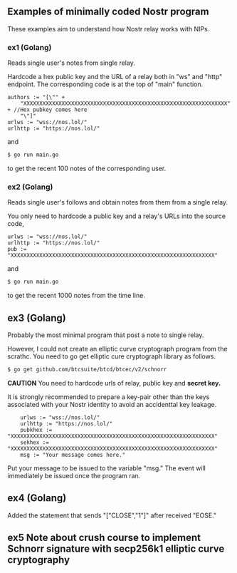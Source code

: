 ## Examples of minimally coded Nostr program

These examples aim to understand how Nostr relay works with NIPs.

### ex1 (Golang)
Reads single user's notes from single relay.

Hardcode a hex public key and the URL of a relay both in "ws" and "http" endpoint.
The corresponding code is at the top of "main" function.

``` golang
authors := "[\"" +
	"XXXXXXXXXXXXXXXXXXXXXXXXXXXXXXXXXXXXXXXXXXXXXXXXXXXXXXXXXXXXXXXX" + //Hex pubkey comes here
	"\"]"
urlws := "wss://nos.lol/"
urlhttp := "https://nos.lol/"
```

and

``` bash
$ go run main.go
```

to get the recent 100 notes of the corresponding user. 

### ex2 (Golang)
Reads single user's follows and obtain notes from them from a single relay.

You only need to hardcode a public key and a relay's URLs into the source code,

``` golang
urlws := "wss://nos.lol/"
urlhttp := "https://nos.lol/"
pub := "XXXXXXXXXXXXXXXXXXXXXXXXXXXXXXXXXXXXXXXXXXXXXXXXXXXXXXXXXXXXXXXX"
```

and

``` bash
$ go run main.go
```

to get the recent 1000 notes from the time line.

## ex3 (Golang)

Probably the most minimal program that post a note to single relay.

However, I could not create an elliptic curve cryptograph program from the scrathc.
You need to go get elliptic cure cryptograph library as follows.

``` bash
$ go get github.com/btcsuite/btcd/btcec/v2/schnorr
```

**CAUTION** 
You need to hardcode urls of relay, public key and **secret key.**

It is strongly recommended to prepare a key-pair other than the keys associated with your Nostr identity to avoid an accidenttal key leakage.

``` golang
	urlws := "wss://nos.lol/"
	urlhttp := "https://nos.lol/"
	pubkhex := "XXXXXXXXXXXXXXXXXXXXXXXXXXXXXXXXXXXXXXXXXXXXXXXXXXXXXXXXXXXXXXXX"
	sekhex := "XXXXXXXXXXXXXXXXXXXXXXXXXXXXXXXXXXXXXXXXXXXXXXXXXXXXXXXXXXXXXXXX"
	msg := "Your message comes here."
```
Put your message to be issued to the variable "msg."
The event will immediately be issued once the program ran.

## ex4 (Golang)

Added the statement that sends "["CLOSE","1"]" after received "EOSE."

## ex5 Note about crush course to implement Schnorr signature with secp256k1 elliptic curve cryptography 



